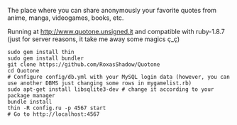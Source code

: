 The place where you can share anonymously your favorite quotes from anime, manga, videogames, books, etc.

Running at http://www.quotone.unsigned.it and compatible with ruby-1.8.7 (just for server reasons, it take me away some magics ç_ç)

```
sudo gem install thin
sudo gem install bundler
git clone https://github.com/RoxasShadow/Quotone
cd Quotone
# Configure config/db.yml with your MySQL login data (however, you can use another DBMS just changing some rows in mygamelist.rb)
sudo apt-get install libsqlite3-dev # change it according to your package manager
bundle install
thin -R config.ru -p 4567 start
# Go to http://localhost:4567
```
